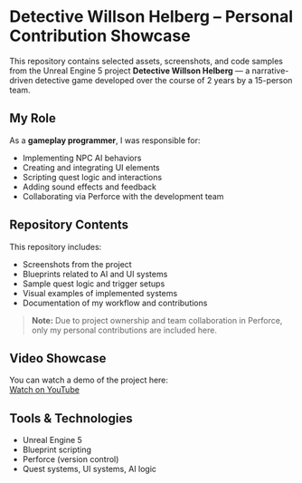 #  Detective Willson Helberg – Personal Contribution Showcase

This repository contains selected assets, screenshots, and code samples from the Unreal Engine 5 project **Detective Willson Helberg** — a narrative-driven detective game developed over the course of 2 years by a 15-person team.

##  My Role

As a **gameplay programmer**, I was responsible for:

- Implementing NPC AI behaviors
- Creating and integrating UI elements
- Scripting quest logic and interactions
- Adding sound effects and feedback
- Collaborating via Perforce with the development team

##  Repository Contents

This repository includes:

-  Screenshots from the project
-  Blueprints related to AI and UI systems
-  Sample quest logic and trigger setups
-  Visual examples of implemented systems
-  Documentation of my workflow and contributions

> **Note:** Due to project ownership and team collaboration in Perforce, only my personal contributions are included here.

##  Video Showcase

You can watch a demo of the project here:  
 [Watch on YouTube](https://youtu.be/a9vLcwfGvvY)

##  Tools & Technologies

- Unreal Engine 5  
- Blueprint scripting  
- Perforce (version control)  
- Quest systems, UI systems, AI logic


